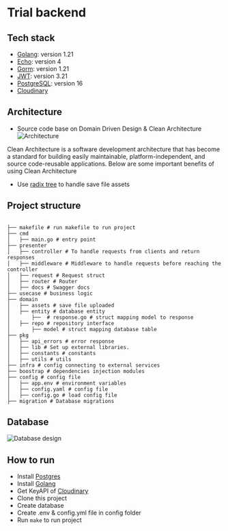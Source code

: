 # Trial backend

## Tech stack

- [Golang](https://golang.org/): version 1.21
- [Echo](https://echo.labstack.com/): version 4
- [Gorm](https://gorm.io/): version 1.21
- [JWT](https://jwt.io/): version 3.21
- [PostgreSQL](https://www.postgresql.org/): version 16
- [Cloudinary](https://cloudinary.com/)

## Architecture
- Source code base on Domain Driven Design & Clean Architecture
![Architecture](https://blog.cleancoder.com/uncle-bob/images/2012-08-13-the-clean-architecture/CleanArchitecture.jpg)

Clean Architecture is a software development architecture that has become a standard for building easily maintainable, platform-independent, and source code-reusable applications. Below are some important benefits of using Clean Architecture
-  Use [radix tree](https://en.wikipedia.org/wiki/Radix_tree) to handle save file assets

## Project structure

```

├── makefile # run makefile to run project
├── cmd
│   ├── main.go # entry point
├── presenter
│   ├── controller # To handle requests from clients and return responses
│   ├── middleware # Middleware to handle requests before reaching the controller
│   ├── request # Request struct
│   ├── router # Router
│   ├── docs # Swagger docs
├── usecase # business logic
├── domain
│   ├── assets # save file uploaded
│   ├── entity # database entity
│       ├──  # response.go # struct mapping model to response
│   ├── repo # repository interface
│       ├── model # struct mapping database table
├── pkg
│   ├── api_errors # error response
│   ├── lib # Set up external libraries.
│   ├── constants # constants
│   ├── utils # utils
├── infra # config connecting to external services
├── boostrap # dependencies injection modules
├── config # config file
│   ├── app.env # environment variables
│   ├── config.yaml # config file
│   ├── config.go # load config file
├── migration # Database migrations
```

## Database
![Database design](https://res.cloudinary.com/dsr2xnaj7/image/upload/v1695718620/database_uai7ty.png)

## How to run
- Install [Postgres](https://www.postgresql.org/download/)
- Install [Golang](https://golang.org/doc/install)
- Get KeyAPI of [Cloudinary](https://cloudinary.com/)
- Clone this project
- Create database
- Create .env & config.yml file in config folder
- Run ``` make ``` to run project


